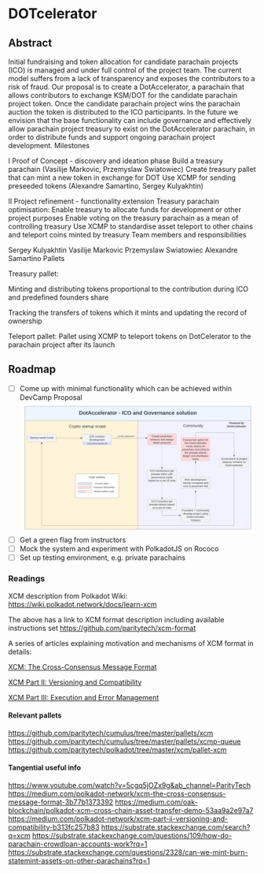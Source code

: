 # DOTcelerator


## Abstract
 
 
Initial fundraising and token allocation for candidate parachain projects (ICO) is managed and under full control of the project team. The current model suffers from a lack of transparency and exposes the contributors to a risk of fraud. 
Our proposal is to create a DotAccelerator, a parachain that allows contributors to exchange KSM/DOT for the candidate  parachain project token. 
Once the candidate  parachain project wins the parachain auction the token is distributed to the ICO participants.
In the future we envision that the base functionality can include governance and effectively allow parachain project treasury to exist on the DotAccelerator parachain, in order to distribute funds and support ongoing parachain project development. 
Milestones




I Proof of Concept - discovery and ideation phase
Build a treasury parachain  (Vasilije Markovic, Przemyslaw Swiatowiec)
Create treasury pallet that can mint a new token in exchange for DOT
Use XCMP for sending preseeded tokens (Alexandre Samartino, Sergey Kulyakhtin)

II Project refinement - functionality extension 
Treasury parachain optimisation:
Enable treasury to allocate funds for development or other project purposes
Enable voting on the treasury parachain as a mean of controlling treasury
Use XCMP to standardise asset teleport to other chains and teleport coins minted by treasury
Team members and responsibilities

Sergey Kulyakhtin
Vasilije Markovic
Przemyslaw Swiatowiec
Alexandre Samartino
Pallets

Treasury pallet: 

Minting and distributing tokens proportional to the contribution during ICO and predefined founders share

Tracking the transfers of  tokens which it mints and updating the record of ownership

Teleport pallet:
Pallet using XCMP to teleport tokens on DotCelerator to the parachain project after its launch





## Roadmap

- [ ] Come up with minimal functionality which can be achieved within DevCamp
Proposal 
![alt text](https://github.com/serkul/DOTcelerator/blob/master/System.png?raw=true)
- [ ] Get a green flag from instructors
- [ ] Mock the system and experiment with PolkadotJS on Rococo
- [ ] Set up testing environment, e.g. private parachains 

### Readings
XCM description from Polkadot Wiki:
https://wiki.polkadot.network/docs/learn-xcm

The above has a link to XCM format description including available instructions set https://github.com/paritytech/xcm-format

A series of articles explaining motivation and mechanisms of XCM format in details:

[XCM: The Cross-Consensus Message Format](https://medium.com/polkadot-network/xcm-the-cross-consensus-message-format-3b77b1373392)

[XCM Part II: Versioning and Compatibility](https://medium.com/polkadot-network/xcm-part-ii-versioning-and-compatibility-b313fc257b83) 

[XCM Part III: Execution and Error Management](https://medium.com/polkadot-network/xcm-part-iii-execution-and-error-management-ceb8155dd166)



#### Relevant pallets
https://github.com/paritytech/cumulus/tree/master/pallets/xcm
https://github.com/paritytech/cumulus/tree/master/pallets/xcmp-queue
https://github.com/paritytech/polkadot/tree/master/xcm/pallet-xcm


#### Tangential useful info

https://www.youtube.com/watch?v=5cgq5jOZx9g&ab_channel=ParityTech
https://medium.com/polkadot-network/xcm-the-cross-consensus-message-format-3b77b1373392
https://medium.com/oak-blockchain/polkadot-xcm-cross-chain-asset-transfer-demo-53aa9a2e97a7
https://medium.com/polkadot-network/xcm-part-ii-versioning-and-compatibility-b313fc257b83
https://substrate.stackexchange.com/search?q=xcm
https://substrate.stackexchange.com/questions/109/how-do-parachain-crowdloan-accounts-work?rq=1
https://substrate.stackexchange.com/questions/2328/can-we-mint-burn-statemint-assets-on-other-parachains?rq=1
